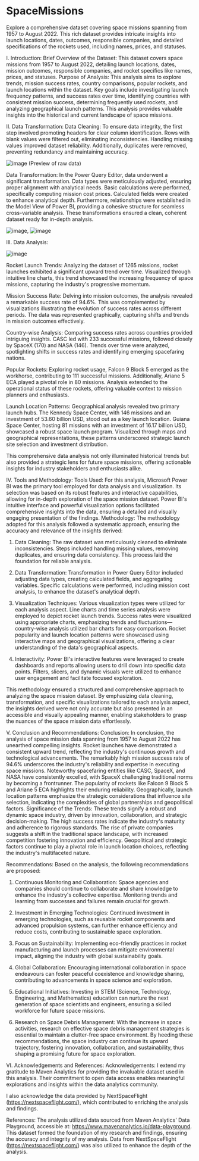 # SpaceMissions
Explore a comprehensive dataset covering space missions spanning from 1957 to August 2022. This rich dataset provides intricate insights into launch locations, dates, outcomes, responsible companies, and detailed specifications of the rockets used, including names, prices, and statuses.

I. Introduction:
Brief Overview of the Dataset: This dataset covers space missions from 1957 to August 2022, detailing launch locations, dates, mission outcomes, responsible companies, and rocket specifics like names, prices, and statuses.
Purpose of Analysis: This analysis aims to explore trends, mission success rates, country comparisons, popular rockets, and launch locations within the dataset. Key goals include investigating launch frequency patterns, and success rates over time, identifying countries with consistent mission success, determining frequently used rockets, and analyzing geographical launch patterns. This analysis provides valuable insights into the historical and current landscape of space missions.

II. Data Transformation:
Data Cleaning: To ensure data integrity, the first step involved promoting headers for clear column identification. Rows with blank values were filtered out, eliminating inconsistencies. Handling missing values improved dataset reliability. Additionally, duplicates were removed, preventing redundancy and maintaining accuracy.

![image](https://github.com/iamakashkun/SpaceMissions/assets/148537108/d1ff51e5-77ff-40d1-b349-c1b6491585ad)
(Preview of raw data)

Data Transformation: In the Power Query Editor, data underwent a significant transformation. Data types were meticulously adjusted, ensuring proper alignment with analytical needs. Basic calculations were performed, specifically computing mission cost prices. Calculated fields were created to enhance analytical depth. Furthermore, relationships were established in the Model View of Power BI, providing a cohesive structure for seamless cross-variable analysis. These transformations ensured a clean, coherent dataset ready for in-depth analysis.


![image](https://github.com/iamakashkun/SpaceMissions/assets/148537108/2cf83ee7-336d-4763-b249-1cbc527eed1e), ![image](https://github.com/iamakashkun/SpaceMissions/assets/148537108/d0a119d1-ce1a-419a-b5ed-3e4dc30d709b)


III. Data Analysis:


![image](https://github.com/iamakashkun/SpaceMissions/assets/148537108/a46a359e-3957-49f1-b38d-8344f2f81f2b)


Rocket Launch Trends: Analyzing the dataset of 1265 missions, rocket launches exhibited a significant upward trend over time. Visualized through intuitive line charts, this trend showcased the increasing frequency of space missions, capturing the industry's progressive momentum.

Mission Success Rate: Delving into mission outcomes, the analysis revealed a remarkable success rate of 94.6%. This was complemented by visualizations illustrating the evolution of success rates across different periods. The data was represented graphically, capturing shifts and trends in mission outcomes effectively.

Country-wise Analysis: Comparing success rates across countries provided intriguing insights. CASC led with 233 successful missions, followed closely by SpaceX (170) and NASA (146). Trends over time were analyzed, spotlighting shifts in success rates and identifying emerging spacefaring nations.

Popular Rockets: Exploring rocket usage, Falcon 9 Block 5 emerged as the workhorse, contributing to 111 successful missions. Additionally, Ariane 5 ECA played a pivotal role in 80 missions. Analysis extended to the operational status of these rockets, offering valuable context to mission planners and enthusiasts.

Launch Location Patterns: Geographical analysis revealed two primary launch hubs. The Kennedy Space Center, with 146 missions and an investment of 53.60 billion USD, stood out as a key launch location. Guiana Space Center, hosting 81 missions with an investment of 16.17 billion USD, showcased a robust space launch program. Visualized through maps and geographical representations, these patterns underscored strategic launch site selection and investment distribution.

This comprehensive data analysis not only illuminated historical trends but also provided a strategic lens for future space missions, offering actionable insights for industry stakeholders and enthusiasts alike.

IV. Tools and Methodology:
Tools Used: For this analysis, Microsoft Power BI was the primary tool employed for data analysis and visualization. Its selection was based on its robust features and interactive capabilities, allowing for in-depth exploration of the space mission dataset. Power BI's intuitive interface and powerful visualization options facilitated comprehensive insights into the data, ensuring a detailed and visually engaging presentation of the findings.
Methodology: The methodology adopted for this analysis followed a systematic approach, ensuring the accuracy and relevance of the insights derived:

1.	Data Cleaning: The raw dataset was meticulously cleaned to eliminate inconsistencies. Steps included handling missing values, removing duplicates, and ensuring data consistency. This process laid the foundation for reliable analysis.

2.	Data Transformation: Transformation in Power Query Editor included adjusting data types, creating calculated fields, and aggregating variables. Specific calculations were performed, including mission cost analysis, to enhance the dataset's analytical depth.

3.	Visualization Techniques: Various visualization types were utilized for each analysis aspect. Line charts and time series analysis were employed to depict rocket launch trends. Success rates were visualized using appropriate charts, emphasizing trends and fluctuations—country-wise analysis utilized bar charts for easy comparison. Rocket popularity and launch location patterns were showcased using interactive maps and geographical visualizations, offering a clear understanding of the data's geographical aspects.

4.	Interactivity: Power BI's interactive features were leveraged to create dashboards and reports allowing users to drill down into specific data points. Filters, slicers, and dynamic visuals were utilized to enhance user engagement and facilitate focused exploration.

This methodology ensured a structured and comprehensive approach to analyzing the space mission dataset. By emphasizing data cleaning, transformation, and specific visualizations tailored to each analysis aspect, the insights derived were not only accurate but also presented in an accessible and visually appealing manner, enabling stakeholders to grasp the nuances of the space mission data effortlessly.

V. Conclusion and Recommendations:
Conclusion: In conclusion, the analysis of space mission data spanning from 1957 to August 2022 has unearthed compelling insights. Rocket launches have demonstrated a consistent upward trend, reflecting the industry's continuous growth and technological advancements. The remarkably high mission success rate of 94.6% underscores the industry's reliability and expertise in executing space missions. Noteworthy spacefaring entities like CASC, SpaceX, and NASA have consistently excelled, with SpaceX challenging traditional norms by becoming a frontrunner. The popularity of rockets like Falcon 9 Block 5 and Ariane 5 ECA highlights their enduring reliability. Geographically, launch location patterns emphasize the strategic considerations that influence site selection, indicating the complexities of global partnerships and geopolitical factors.
Significance of the Trends: These trends signify a robust and dynamic space industry, driven by innovation, collaboration, and strategic decision-making. The high success rates indicate the industry's maturity and adherence to rigorous standards. The rise of private companies suggests a shift in the traditional space landscape, with increased competition fostering innovation and efficiency. Geopolitical and strategic factors continue to play a pivotal role in launch location choices, reflecting the industry's multifaceted nature.

Recommendations: Based on the analysis, the following recommendations are proposed:

1.	Continuous Monitoring and Collaboration: Space agencies and companies should continue to collaborate and share knowledge to enhance the industry's collective expertise. Monitoring trends and learning from successes and failures remain crucial for growth.

2.	Investment in Emerging Technologies: Continued investment in emerging technologies, such as reusable rocket components and advanced propulsion systems, can further enhance efficiency and reduce costs, contributing to sustainable space exploration.

3.	Focus on Sustainability: Implementing eco-friendly practices in rocket manufacturing and launch processes can mitigate environmental impact, aligning the industry with global sustainability goals.

4.	Global Collaboration: Encouraging international collaboration in space endeavours can foster peaceful coexistence and knowledge sharing, contributing to advancements in space science and exploration.

5.	Educational Initiatives: Investing in STEM (Science, Technology, Engineering, and Mathematics) education can nurture the next generation of space scientists and engineers, ensuring a skilled workforce for future space missions.

6.	Research on Space Debris Management: With the increase in space activities, research on effective space debris management strategies is essential to maintain a clutter-free space environment.
By heeding these recommendations, the space industry can continue its upward trajectory, fostering innovation, collaboration, and sustainability, thus shaping a promising future for space exploration.

VI. Acknowledgements and References:
Acknowledgements: I extend my gratitude to Maven Analytics for providing the invaluable dataset used in this analysis. Their commitment to open data access enables meaningful explorations and insights within the data analytics community.

I also acknowledge the data provided by NextSpaceFlight (https://nextspaceflight.com/), which contributed to enriching the analysis and findings.

References:
The analysis utilized data sourced from Maven Analytics' Data Playground, accessible at: https://www.mavenanalytics.io/data-playground. This dataset formed the foundation of my research and findings, ensuring the accuracy and integrity of my analysis. Data from NextSpaceFlight (https://nextspaceflight.com/) was also utilized to enhance the depth of the analysis.
